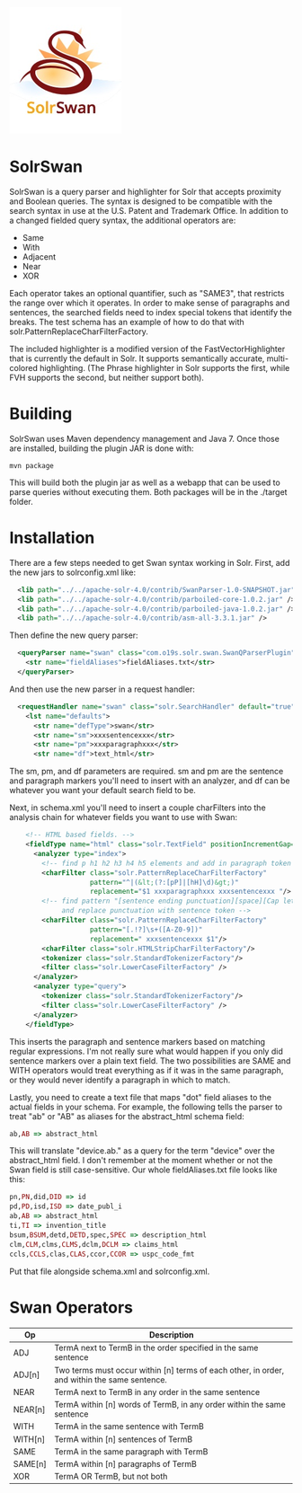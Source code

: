 ![SolrSwan Logo](assets/SolrSwan-Color.jpg)

SolrSwan
========

SolrSwan is a query parser and highlighter for Solr that accepts proximity and Boolean queries. The syntax is designed to be compatible with the search syntax in use at the U.S. Patent and Trademark Office. In addition to a changed fielded query syntax, the additional operators are:

* Same
* With
* Adjacent
* Near
* XOR

Each operator takes an optional quantifier, such as "SAME3", that restricts the range over which it operates. In order to make sense of paragraphs and sentences, the searched fields need to index special tokens that identify the breaks. The test schema has an example of how to do that with solr.PatternReplaceCharFilterFactory.

The included highlighter is a modified version of the FastVectorHighlighter that is currently the default in Solr. It supports semantically accurate, multi-colored highlighting. (The Phrase highlighter in Solr supports the first, while FVH supports the second, but neither support both).

# Building
SolrSwan uses Maven dependency management and Java 7. Once those are installed, building the plugin JAR is done with:
```
mvn package
```
This will build both the plugin jar as well as a webapp that can be used to parse queries without executing them. Both packages will be in the ./target folder.

# Installation
There are a few steps needed to get Swan syntax working in Solr. First, add the new jars to solrconfig.xml like:
```xml
  <lib path="../../apache-solr-4.0/contrib/SwanParser-1.0-SNAPSHOT.jar" />
  <lib path="../../apache-solr-4.0/contrib/parboiled-core-1.0.2.jar" />
  <lib path="../../apache-solr-4.0/contrib/parboiled-java-1.0.2.jar" />
  <lib path="../../apache-solr-4.0/contrib/asm-all-3.3.1.jar" />
```
Then define the new query parser:
```xml
  <queryParser name="swan" class="com.o19s.solr.swan.SwanQParserPlugin">
    <str name="fieldAliases">fieldAliases.txt</str>
  </queryParser>

```
And then use the new parser in a request handler:
```xml
  <requestHandler name="swan" class="solr.SearchHandler" default="true">
    <lst name="defaults">
      <str name="defType">swan</str>
      <str name="sm">xxxsentencexxx</str>
      <str name="pm">xxxparagraphxxx</str>
      <str name="df">text_html</str>
```

The sm, pm, and df parameters are required. sm and pm are the sentence and paragraph markers you'll need to insert with an analyzer, and df can be whatever you want your default search field to be.

Next, in schema.xml you'll need to insert a couple charFilters into the analysis chain for whatever fields you want to use with Swan:
```xml
    <!-- HTML based fields. -->
    <fieldType name="html" class="solr.TextField" positionIncrementGap="100">
      <analyzer type="index">
        <!-- find p h1 h2 h3 h4 h5 elements and add in paragraph token -->
        <charFilter class="solr.PatternReplaceCharFilterFactory"
                    pattern="^|(&lt;(?:[pP]|[hH]\d)&gt;)"
                    replacement="$1 xxxparagraphxxx xxxsentencexxx "/>
        <!-- find pattern "[sentence ending punctuation][space][Cap letter or number]
             and replace punctuation with sentence token -->
        <charFilter class="solr.PatternReplaceCharFilterFactory"
                    pattern="[.!?]\s+([A-Z0-9])"
                    replacement=" xxxsentencexxx $1"/>
        <charFilter class="solr.HTMLStripCharFilterFactory"/>
        <tokenizer class="solr.StandardTokenizerFactory"/>
        <filter class="solr.LowerCaseFilterFactory" />
      </analyzer>
      <analyzer type="query">
        <tokenizer class="solr.StandardTokenizerFactory"/>
        <filter class="solr.LowerCaseFilterFactory" />
      </analyzer>
    </fieldType>
```
This inserts the paragraph and sentence markers based on matching regular expressions. I'm not really sure what would happen if you only did sentence markers over a plain text field. The two possibilities are SAME and WITH operators would treat everything as if it was in the same paragraph, or they would never identify a paragraph in which to match.

Lastly, you need to create a text file that maps "dot" field aliases to the actual fields in your schema. For example, the following tells the parser to treat "ab" or "AB" as aliases for the abstract_html schema field:
```ruby
ab,AB => abstract_html
```
This will translate "device.ab." as a query for the term "device" over the abstract_html field. I don't remember at the moment whether or not the Swan field is still case-sensitive. Our whole fieldAliases.txt file looks like this:
```ruby
pn,PN,did,DID => id
pd,PD,isd,ISD => date_publ_i
ab,AB => abstract_html
ti,TI => invention_title
bsum,BSUM,detd,DETD,spec,SPEC => description_html
clm,CLM,clms,CLMS,dclm,DCLM => claims_html
ccls,CCLS,clas,CLAS,ccor,CCOR => uspc_code_fmt
```
Put that file alongside schema.xml and solrconfig.xml.

# Swan Operators

Op | Description
---- | -----------
ADJ | TermA next to TermB in the order specified in the same sentence
ADJ[n] | Two terms must occur within [n] terms of each other, in order, and within the same sentence.
NEAR | TermA next to TermB in any order in the same sentence
NEAR[n] | TermA within [n] words of TermB, in any order within the same sentence
WITH | TermA in the same sentence with TermB
WITH[n] | TermA within [n] sentences of TermB
SAME | TermA in the same paragraph with TermB
SAME[n] | TermA within [n] paragraphs of TermB
XOR | TermA OR TermB, but not both
